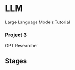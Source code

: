 # LLM
Large Language Models [Tutorial](https://youtu.be/xZDB1naRUlk?si=IxDqmmd35XrimPDJ)

### Project 3
GPT Researcher

## Stages
